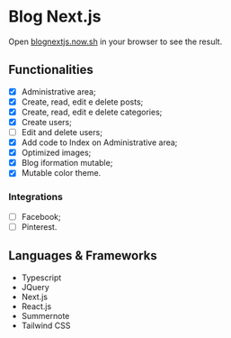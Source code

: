 # Blog Next.js

Open [blognextjs.now.sh](https://blognextjs.now.sh) in your browser to see the result.

## Functionalities

- [x] Administrative area;
- [x] Create, read, edit e delete posts;
- [x] Create, read, edit e delete categories;
- [x] Create users;
- [ ] Edit and delete users;
- [x] Add code to Index on Administrative area;
- [x] Optimized images;
- [x] Blog iformation mutable;
- [x] Mutable color theme.

### Integrations  

- [ ] Facebook;
- [ ] Pinterest.

## Languages & Frameworks 

- Typescript
- JQuery
- Next.js
- React.js
- Summernote
- Tailwind CSS